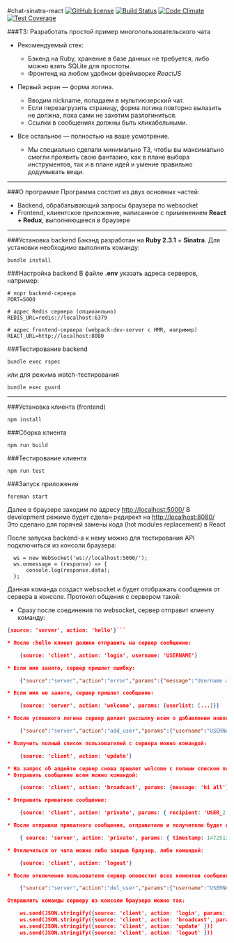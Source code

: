 #chat-sinatra-react
[![GitHub license](https://img.shields.io/badge/license-ISC-blue.svg)](https://raw.githubusercontent.com/anyley/chat-sinatra-react/master/LICENSE) [![Build Status](https://travis-ci.org/anyley/chat-sinatra-react.svg?branch=master)](https://travis-ci.org/anyley/chat-sinatra-react) [![Code Climate](https://codeclimate.com/github/anyley/chat-sinatra-react/badges/gpa.svg)](https://codeclimate.com/github/anyley/chat-sinatra-react) [![Test Coverage](https://codeclimate.com/github/anyley/chat-sinatra-react/badges/coverage.svg)](https://codeclimate.com/github/anyley/chat-sinatra-react/coverage)

###ТЗ: Разработать простой пример многопользовательского чата

* Рекомендуемый стек:
    - Бэкенд на Ruby, хранение в базе данных не требуется,
либо можно взять SQLite для простоты.
    - Фронтенд на любом удобном фреймворке *ReactJS*

* Первый экран — форма логина.
    - Вводим nickname, попадаем в мультиюзерский чат.
    - Если перезагрузить страницу, форма логина повторно вылазить не должна, пока сами не захотим разлогиниться.
    - Ссылки в сообщениях должны быть кликабельными.

* Все остальное — полностью на ваше усмотрение.
    - Мы специально сделали минимально ТЗ,
    чтобы вы максимально смогли проявить свою фантазию,
    как в плане выбора инструментов, так и в плане идей
    и умение правильно додумывать вещи.

---
###О программе
Программа состоит из двух основных частей:
- Backend, обрабатывающий запросы браузера по websocket
- Frontend, клиентское приложение, написанное с применением **React + Redux**,
выполняющееся в браузере

---
###Установка backend
Бэкэнд разработан на **Ruby 2.3.1** + **Sinatra**.
Для установки необходимо выполнить команду:

    bundle install

###Настройка backend
В файле **.env** указать адреса серверов, например:

    # порт backend-сервера
    PORT=5000
    
    # адрес Redis сервера (опциоанльно)
    REDIS_URL=redis://localhost:6379
    
    # адрес frontend-сервера (webpack-dev-server с HMR, например)
    REACT_URL=http://localhost:8080

###Тестирование backend
    
    bundle exec rspec

или для режима watch-тестирования

    bundle exec guard
    
---
###Установка клиента (frontend)
    
    npm install

###Сборка клиента
    
    npm run build
    
###Тестирование клиента
 
    npm run test
    
###Запуск приложения

    foreman start 
    
Далее в браузере заходим по адресу [http://localhost:5000/](http://localhost:5000/)
В development режиме будет сделан редирект на [http://localhost:8080/](http://localhost:8080/)
Это сделано для горячей замены кода (hot modules replacement) в React

После запуска backend-а к нему можно для тестирования API подключиться из консоли браузера:

      ws = new WebSocket('ws://localhost:5000/');
      ws.onmessage = (response) => {
          console.log(response.data);
      };

Данная команда создаст websocket и будет отображать сообщения от сервера в консоле.
Протокол общения с сервером такой:

* Сразу после соединения по websocket, сервер отправит клиенту команду:
```json
{source: 'server', action: 'hello'}```

* После :hello клиент должен отправить на сервер сообщение:

    {source: 'client', action: 'login', username: 'USERNAME'}

* Если имя занято, сервер пришлет ошибку:

    {"source":"server","action":"error","params":{"message":"Username already used"}}

* Если имя не занято, сервер пришлет сообщение:

    {source: 'server', action: 'welcome', params: {userlist: [...]}}

* После успешного логина сервер делает рассылку всем о добавлении нового пользователя:

    {"source":"server","action":"add_user","params":{"username":"USERNAME"}}

* Получить полный список пользователей с сервера можно командой:

    {source: 'client', action: 'update'}

* На запрос об апдейте сервер снова пришлет welcome с полным списком пользователей
* Отправить сообщение всем можно командой:

    {source: 'client', action: 'broadcast', params: {message: 'hi all'}}

* Отправить приватное сообщение:

    {source: 'client', action: 'private', params: { recipient: 'USER_2', message: 'hello' } }

* После отправки приватного сообщения, отправителю и получителю будет направлен одинаковый пакет данных:

    { source: 'server', action: 'private', params: { timestamp: 1472512730000, sender: "USER_1", recipient: "USER_2", message: "Hi USER_2", uuid: "774f9cd8-9c62-478e-bd47-2e817861bb7a" }

* Отключиться от чата можно либо закрыв браузер, либо командой:

    {source: 'client', action: 'logout'}

* После отключения пользователя сервер оповестит всех клиентов сообщением:

    {"source":"server","action":"del_user","params":{"username":"USERNAME"}}

Отправлять команды серверу из консоли браузера можно так:

    ws.send(JSON.stringify({source: 'client', action: 'login', params: {username: 'Name'}}))
    ws.send(JSON.stringify({source: 'client', action: 'broadcast', params: {message: 'hi all'}}))
    ws.send(JSON.stringify({source: 'client', action: 'update' }))
    ws.send(JSON.stringify({source: 'client', action: 'logout' }))

